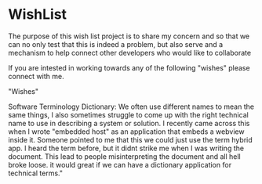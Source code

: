 # WishList


The purpose of this wish list project is to share my concern and  so that we can no only test that this is indeed a problem, but also serve and a mechanism to help connect other developers who would like to collaborate

If you are intested in working towards any of the following "wishes" please connect with me.


"Wishes"

Software Terminology Dictionary: We often use different names to mean the same things, I also sometimes struggle to come up with the right technical name to use in describing a system or solution. I recently came across this when I wrote "embedded host" as an application that embeds a webview inside it. Someone pointed to me that this we could just use the term hybrid app. I heard the term before, but it didnt strike me when I was writing the document. This lead to people misinterpreting the document and all hell broke loose. it would great if we can have a dictionary application for technical terms."
